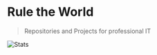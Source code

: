 
# Rule the World
> Repositories and Projects for professional IT

![Stats](https://github-readme-stats.vercel.app/api?username=adminph-de&show_icons=true&theme=tokyonight)

<a href="https://www.paypal.com/donate?hosted_button_id=N6M643UU282Z2"><img alt="" border="0" src="https://www.paypalobjects.com/en_US/DK/i/btn/btn_donateCC_LG.gif" border="0" name="submit" title="PayPal - The safer, easier way to pay online!" alt="Donate with PayPal button"/></a>
